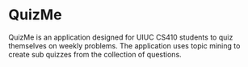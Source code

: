# QuizMe
QuizMe is an application designed for UIUC CS410 students to quiz themselves on weekly problems. The application uses topic mining to create sub quizzes from the collection of questions.

